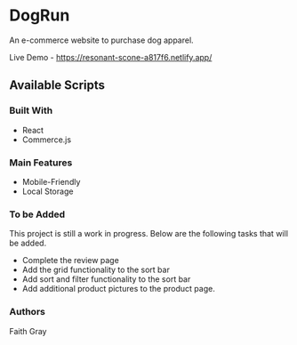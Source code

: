 # DogRun

An e-commerce website to purchase dog apparel.

Live Demo - https://resonant-scone-a817f6.netlify.app/

## Available Scripts

### Built With

- React
- Commerce.js

### Main Features

- Mobile-Friendly
- Local Storage


### To be Added

This project is still a work in progress. Below are the following tasks that will be added.

- Complete the review page
- Add the grid functionality to the sort bar
- Add sort and filter functionality to the sort bar
- Add additional product pictures to the product page.

### Authors

Faith Gray
